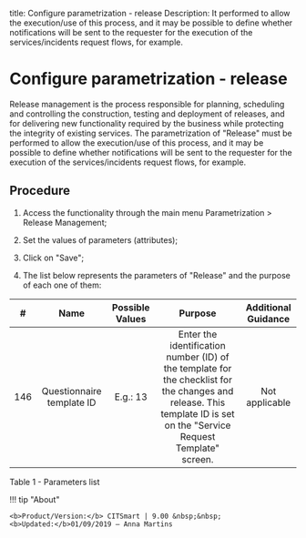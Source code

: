 title: Configure parametrization - release
Description:  It performed to allow the execution/use of this process, and it may be possible to define whether notifications will be sent to the requester for the execution of the services/incidents request flows, for example.
# Configure parametrization - release


Release management is the process responsible for planning, scheduling and
controlling the construction, testing and deployment of releases, and for
delivering new functionality required by the business while protecting the
integrity of existing services. The parametrization of "Release" must be
performed to allow the execution/use of this process, and it may be possible to
define whether notifications will be sent to the requester for the execution of
the services/incidents request flows, for example.

Procedure
---------

1.  Access the functionality through the main menu Parametrization \> Release
    Management;

2.  Set the values of parameters (attributes);

3.  Click on "Save";

4.  The list below represents the parameters of "Release" and the purpose of
    each one of them:

|  #  |                                Name                                | Possible Values |                                                                                Purpose                                                                                | Additional Guidance |
|:---:|:------------------------------------------------------------------:|:---------------:|:---------------------------------------------------------------------------------------------------------------------------------------------------------------------:|:-------------------:|
| 146 |                      Questionnaire template ID                     |     E.g.: 13    | Enter the identification number (ID) of the template for the checklist for the changes and release. This template ID is set on the "Service Request Template" screen. |    Not applicable   |

Table 1 - Parameters list

!!! tip "About"

    <b>Product/Version:</b> CITSmart | 9.00 &nbsp;&nbsp;
    <b>Updated:</b>01/09/2019 – Anna Martins

